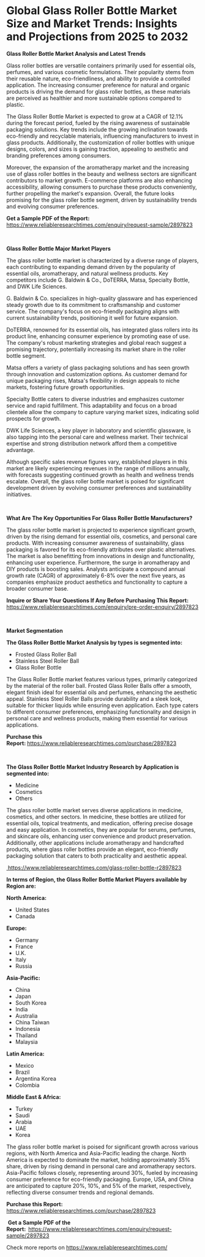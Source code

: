 <p><h1>Global Glass Roller Bottle Market Size and Market Trends: Insights and Projections from 2025 to 2032</h1></p><p><strong>Glass Roller Bottle Market Analysis and Latest Trends</strong></p>
<p><p>Glass roller bottles are versatile containers primarily used for essential oils, perfumes, and various cosmetic formulations. Their popularity stems from their reusable nature, eco-friendliness, and ability to provide a controlled application. The increasing consumer preference for natural and organic products is driving the demand for glass roller bottles, as these materials are perceived as healthier and more sustainable options compared to plastic.</p><p>The Glass Roller Bottle Market is expected to grow at a CAGR of 12.1% during the forecast period, fueled by the rising awareness of sustainable packaging solutions. Key trends include the growing inclination towards eco-friendly and recyclable materials, influencing manufacturers to invest in glass products. Additionally, the customization of roller bottles with unique designs, colors, and sizes is gaining traction, appealing to aesthetic and branding preferences among consumers.</p><p>Moreover, the expansion of the aromatherapy market and the increasing use of glass roller bottles in the beauty and wellness sectors are significant contributors to market growth. E-commerce platforms are also enhancing accessibility, allowing consumers to purchase these products conveniently, further propelling the market's expansion. Overall, the future looks promising for the glass roller bottle segment, driven by sustainability trends and evolving consumer preferences.</p></p>
<p><strong>Get a Sample PDF of the Report:&nbsp;</strong> <a href="https://www.reliableresearchtimes.com/enquiry/request-sample/2897823?utm_campaign=1950&utm_medium=2&utm_source=Github&utm_content=ia&utm_term=15032025&utm_id=glass-roller-bottle">https://www.reliableresearchtimes.com/enquiry/request-sample/2897823</a></p>
<p>&nbsp;</p>
<p><strong>Glass Roller Bottle Major Market Players</strong></p>
<p><p>The glass roller bottle market is characterized by a diverse range of players, each contributing to expanding demand driven by the popularity of essential oils, aromatherapy, and natural wellness products. Key competitors include G. Baldwin & Co., DoTERRA, Matsa, Specialty Bottle, and DWK Life Sciences.</p><p>G. Baldwin & Co. specializes in high-quality glassware and has experienced steady growth due to its commitment to craftsmanship and customer service. The company's focus on eco-friendly packaging aligns with current sustainability trends, positioning it well for future expansion.</p><p>DoTERRA, renowned for its essential oils, has integrated glass rollers into its product line, enhancing consumer experience by promoting ease of use. The company's robust marketing strategies and global reach suggest a promising trajectory, potentially increasing its market share in the roller bottle segment.</p><p>Matsa offers a variety of glass packaging solutions and has seen growth through innovation and customization options. As customer demand for unique packaging rises, Matsa's flexibility in design appeals to niche markets, fostering future growth opportunities.</p><p>Specialty Bottle caters to diverse industries and emphasizes customer service and rapid fulfillment. This adaptability and focus on a broad clientele allow the company to capture varying market sizes, indicating solid prospects for growth.</p><p>DWK Life Sciences, a key player in laboratory and scientific glassware, is also tapping into the personal care and wellness market. Their technical expertise and strong distribution network afford them a competitive advantage.</p><p>Although specific sales revenue figures vary, established players in this market are likely experiencing revenues in the range of millions annually, with forecasts suggesting continued growth as health and wellness trends escalate. Overall, the glass roller bottle market is poised for significant development driven by evolving consumer preferences and sustainability initiatives.</p></p>
<p>&nbsp;</p>
<p><strong>What Are The Key Opportunities For Glass Roller Bottle Manufacturers?</strong></p>
<p><p>The glass roller bottle market is projected to experience significant growth, driven by the rising demand for essential oils, cosmetics, and personal care products. With increasing consumer awareness of sustainability, glass packaging is favored for its eco-friendly attributes over plastic alternatives. The market is also benefitting from innovations in design and functionality, enhancing user experience. Furthermore, the surge in aromatherapy and DIY products is boosting sales. Analysts anticipate a compound annual growth rate (CAGR) of approximately 6-8% over the next five years, as companies emphasize product aesthetics and functionality to capture a broader consumer base.</p></p>
<p><strong>Inquire or Share Your Questions If Any Before Purchasing This Report:</strong> <a href="https://www.reliableresearchtimes.com/enquiry/pre-order-enquiry/2897823?utm_campaign=1950&utm_medium=2&utm_source=Github&utm_content=ia&utm_term=15032025&utm_id=glass-roller-bottle">https://www.reliableresearchtimes.com/enquiry/pre-order-enquiry/2897823</a></p>
<p>&nbsp;</p>
<p><strong>Market Segmentation</strong></p>
<p><strong>The Glass Roller Bottle Market Analysis by types is segmented into:</strong></p>
<p><ul><li>Frosted Glass Roller Ball</li><li>Stainless Steel Roller Ball</li><li>Glass Roller Bottle</li></ul></p>
<p><p>The Glass Roller Bottle market features various types, primarily categorized by the material of the roller ball. Frosted Glass Roller Balls offer a smooth, elegant finish ideal for essential oils and perfumes, enhancing the aesthetic appeal. Stainless Steel Roller Balls provide durability and a sleek look, suitable for thicker liquids while ensuring even application. Each type caters to different consumer preferences, emphasizing functionality and design in personal care and wellness products, making them essential for various applications.</p></p>
<p><strong>Purchase this Report:&nbsp;</strong><a href="https://www.reliableresearchtimes.com/purchase/2897823?utm_campaign=1950&utm_medium=2&utm_source=Github&utm_content=ia&utm_term=15032025&utm_id=glass-roller-bottle">https://www.reliableresearchtimes.com/purchase/2897823</a></p>
<p>&nbsp;</p>
<p><strong>The Glass Roller Bottle Market Industry Research by Application is segmented into:</strong></p>
<p><ul><li>Medicine</li><li>Cosmetics</li><li>Others</li></ul></p>
<p><p>The glass roller bottle market serves diverse applications in medicine, cosmetics, and other sectors. In medicine, these bottles are utilized for essential oils, topical treatments, and medication, offering precise dosage and easy application. In cosmetics, they are popular for serums, perfumes, and skincare oils, enhancing user convenience and product preservation. Additionally, other applications include aromatherapy and handcrafted products, where glass roller bottles provide an elegant, eco-friendly packaging solution that caters to both practicality and aesthetic appeal.</p></p>
<p><a href="https://www.reliableresearchtimes.com/glass-roller-bottle-r2897823?utm_campaign=1950&utm_medium=2&utm_source=Github&utm_content=ia&utm_term=15032025&utm_id=glass-roller-bottle">&nbsp;https://www.reliableresearchtimes.com/glass-roller-bottle-r2897823</a></p>
<p><strong>In terms of Region, the Glass Roller Bottle Market Players available by Region are:</strong></p>
<p>
    <p> <strong> North America: </strong>
        <ul>
            <li>United States</li>
            <li>Canada</li>
        </ul>
        </p> 
    <p> <strong> Europe: </strong>
        <ul>
            <li>Germany</li>
            <li>France</li>
            <li>U.K.</li>
            <li>Italy</li>
            <li>Russia</li>
        </ul>
        </p> 
    <p> <strong> Asia-Pacific: </strong>
        <ul>
            <li>China</li>
            <li>Japan</li>
            <li>South Korea</li>
            <li>India</li>
            <li>Australia</li>
            <li>China Taiwan</li>
            <li>Indonesia</li>
            <li>Thailand</li>
            <li>Malaysia</li>
        </ul>
        </p> 
    <p> <strong> Latin America: </strong>
        <ul>
            <li>Mexico</li>
            <li>Brazil</li>
            <li>Argentina Korea</li>
            <li>Colombia</li>
        </ul>
        </p> 
    <p> <strong> Middle East & Africa: </strong>
        <ul>
            <li>Turkey</li>
            <li>Saudi</li>
            <li>Arabia</li>
            <li>UAE</li>
            <li>Korea</li>
        </ul>
    </p>
    </p>
<p><p>The glass roller bottle market is poised for significant growth across various regions, with North America and Asia-Pacific leading the charge. North America is expected to dominate the market, holding approximately 35% share, driven by rising demand in personal care and aromatherapy sectors. Asia-Pacific follows closely, representing around 30%, fueled by increasing consumer preference for eco-friendly packaging. Europe, USA, and China are anticipated to capture 20%, 10%, and 5% of the market, respectively, reflecting diverse consumer trends and regional demands.</p></p>
<p><strong>Purchase this Report: </strong><a href="https://www.reliableresearchtimes.com/purchase/2897823?utm_campaign=1950&utm_medium=2&utm_source=Github&utm_content=ia&utm_term=15032025&utm_id=glass-roller-bottle">https://www.reliableresearchtimes.com/purchase/2897823</a></p>
<p>&nbsp;<strong>Get a Sample PDF of the Report:&nbsp;&nbsp;</strong><a href="https://www.reliableresearchtimes.com/enquiry/request-sample/2897823?utm_campaign=1950&utm_medium=2&utm_source=Github&utm_content=ia&utm_term=15032025&utm_id=glass-roller-bottle">https://www.reliableresearchtimes.com/enquiry/request-sample/2897823</a></p>
<p><strong></strong></p>
<p>Check more reports on <a href="https://www.reliableresearchtimes.com/?utm_campaign=1950&utm_medium=2&utm_source=Github&utm_content=ia&utm_term=15032025&utm_id=glass-roller-bottle">https://www.reliableresearchtimes.com/</a></p>